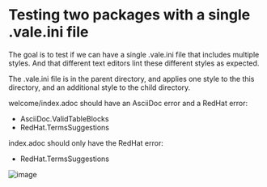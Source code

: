 # Testing two packages with a single .vale.ini file 

The goal is to test if we can have a single .vale.ini file that includes multiple styles. And that different text editors lint these different styles as expected. 

The .vale.ini file is in the parent directory, and applies one style to the this directory, and an additional style to the child directory. 

welcome/index.adoc should have an AsciiDoc error and a RedHat error:
* AsciiDoc.ValidTableBlocks
* RedHat.TermsSuggestions

index.adoc should only have the RedHat error:
* RedHat.TermsSuggestions

![image](https://user-images.githubusercontent.com/104497497/221920853-bd0ffaca-11f6-4df6-911b-d1fc7cb0ed60.png)
